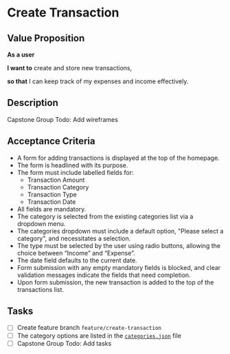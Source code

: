 # Create Transaction

## Value Proposition

**As a user**

**I want to** create and store new transactions,

**so that** I can keep track of my expenses and income effectively.

## Description

Capstone Group Todo: Add wireframes

## Acceptance Criteria

- A form for adding transactions is displayed at the top of the homepage.
- The form is headlined with its purpose.
- The form must include labelled fields for:
  - Transaction Amount
  - Transaction Category
  - Transaction Type
  - Transaction Date
- All fields are mandatory.
- The category is selected from the existing categories list via a dropdown menu.
- The categories dropdown must include a default option, "Please select a category", and necessitates a selection.
- The type must be selected by the user using radio buttons, allowing the choice between “Income” and “Expense”.
- The date field defaults to the current date.
- Form submission with any empty mandatory fields is blocked, and clear validation messages indicate the fields that need completion.
- Upon form submission, the new transaction is added to the top of the transactions list.

## Tasks

- [ ] Create feature branch `feature/create-transaction`
- [ ] The category options are listed in the [`categories.json`](./assets/categories.json) file
- [ ] Capstone Group Todo: Add tasks
